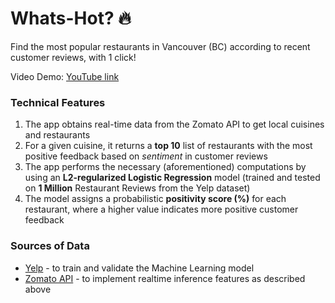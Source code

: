 # Whats-Hot? :fire:

Find the most popular restaurants in Vancouver (BC) according to recent customer reviews, with 1 click!

Video Demo: [YouTube link](https://youtu.be/nf7CQ-JcSOk)

### Technical Features

1. The app obtains real-time data from the Zomato API to get local cuisines and restaurants
2. For a given cuisine, it returns a **top 10** list of restaurants with the most positive feedback based on _sentiment_ in customer reviews
3. The app performs the necessary (aforementioned) computations by using an **L2-regularized Logistic Regression** model (trained and tested on **1 Million** Restaurant Reviews from the Yelp dataset)
4. The model assigns a probabilistic **positivity score (%)** for each restaurant, where a higher value indicates more positive customer feedback

### Sources of Data

- [Yelp](https://www.kaggle.com/yelp-dataset/yelp-dataset?select=yelp_academic_dataset_review.json) - to train and validate the Machine Learning model
- [Zomato API](https://developers.zomato.com/api) - to implement realtime inference features as described above
